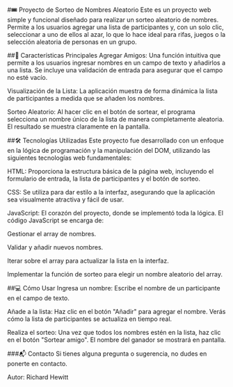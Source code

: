 #🎟️ Proyecto de Sorteo de Nombres Aleatorio
Este es un proyecto web simple y funcional diseñado para realizar un sorteo aleatorio de nombres. Permite a los usuarios agregar una lista de participantes y, con un solo clic, seleccionar a uno de ellos al azar, lo que lo hace ideal para rifas, juegos o la selección aleatoria de personas en un grupo.

##🚀 Características Principales
Agregar Amigos: Una función intuitiva que permite a los usuarios ingresar nombres en un campo de texto y añadirlos a una lista. Se incluye una validación de entrada para asegurar que el campo no esté vacío.

Visualización de la Lista: La aplicación muestra de forma dinámica la lista de participantes a medida que se añaden los nombres.

Sorteo Aleatorio: Al hacer clic en el botón de sortear, el programa selecciona un nombre único de la lista de manera completamente aleatoria. El resultado se muestra claramente en la pantalla.

##🛠️ Tecnologías Utilizadas
Este proyecto fue desarrollado con un enfoque en la lógica de programación y la manipulación del DOM, utilizando las siguientes tecnologías web fundamentales:

HTML: Proporciona la estructura básica de la página web, incluyendo el formulario de entrada, la lista de participantes y el botón de sorteo.

CSS: Se utiliza para dar estilo a la interfaz, asegurando que la aplicación sea visualmente atractiva y fácil de usar.

JavaScript: El corazón del proyecto, donde se implementó toda la lógica. El código JavaScript se encarga de:

Gestionar el array de nombres.

Validar y añadir nuevos nombres.

Iterar sobre el array para actualizar la lista en la interfaz.

Implementar la función de sorteo para elegir un nombre aleatorio del array.

##💻 Cómo Usar
Ingresa un nombre: Escribe el nombre de un participante en el campo de texto.

Añade a la lista: Haz clic en el botón "Añadir" para agregar el nombre. Verás cómo la lista de participantes se actualiza en tiempo real.

Realiza el sorteo: Una vez que todos los nombres estén en la lista, haz clic en el botón "Sortear amigo". El nombre del ganador se mostrará en pantalla.

###📬 Contacto
Si tienes alguna pregunta o sugerencia, no dudes en ponerte en contacto.

Autor: Richard Hewitt
